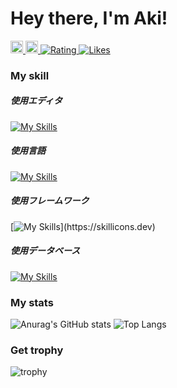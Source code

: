 # Hey there, I'm Aki!
  <a href="https://twitter.com/aki96667887">
    <img height="20" src="https://img.shields.io/twitter/follow/aki96667887?label=Twitter&logo=twitter&style=flat" />
  </a>
  <a href="https://github.com/AkiGR">
    <img height="20" src="https://img.shields.io/github/followers/AkiGR?label=follow&logo=github&style=flat" />
  </a>
  <a href="https://atcoder.jp/users/Aki0712?contestType=algo">
   <img src="https://badgen.org/img/atcoder/Aki0712/rating/algorithm?style=plastic" alt="Rating" />
  </a>
  <a href="https://zenn.dev/aki_pro">
   <img src="https://badgen.org/img/zenn/aki_pro/likes?style=plastic" alt="Likes" />
  </a>
  
<h3>My skill</h3>
<h5>使用エディタ</h5>

[![My Skills](https://skillicons.dev/icons?i=neovim,vscode,androidstudio,eclipse)](https://skillicons.dev)

<h5>使用言語</h5>

[![My Skills](https://skillicons.dev/icons?i=flutter,java,js,ts,php,py,swift,dart,html,css,sass)](https://skillicons.dev)

<h5>使用フレームワーク</h5>

[![My Skills](https://skillicons.dev/icons?i=react,bootstrap,spring,)](https://skillicons.dev)

<h5>使用データベース</h5>

[![My Skills](https://skillicons.dev/icons?i=mysql,sqlite)](https://skillicons.dev)

<h3>My stats</h3>

![Anurag's GitHub stats](https://github-readme-stats.vercel.app/api?username=AkiGR&show_icons=true&theme=transparent)
![Top Langs](https://github-readme-stats.vercel.app/api/top-langs/?username=AkiGR&theme=transparent&layout=compact)
  
<h3>Get trophy</h3>

![trophy](https://github-profile-trophy.vercel.app/?username=AkiGR&theme=darkhub)
